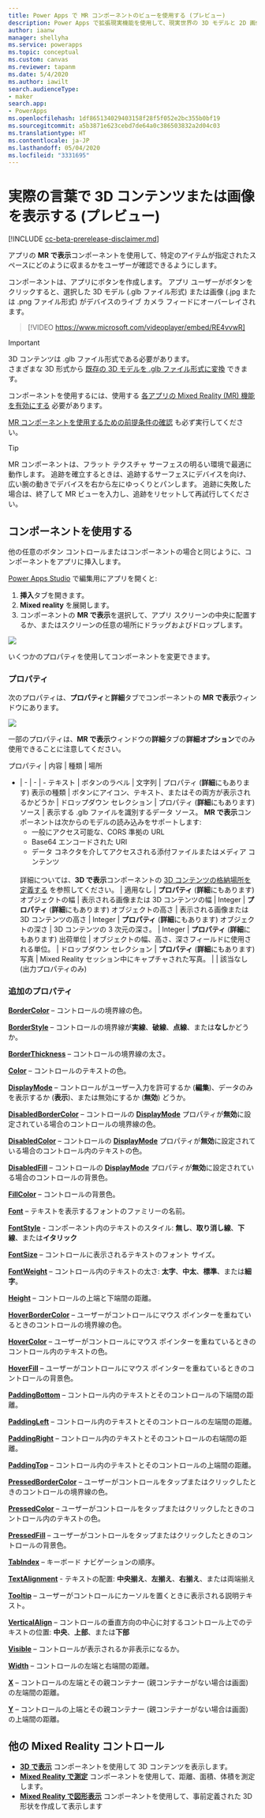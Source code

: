 ```yaml
---
title: Power Apps で MR コンポーネントのビューを使用する (プレビュー)
description: Power Apps で拡張現実機能を使用して、現実世界の 3D モデルと 2D 画像を表示します。
author: iaanw
manager: shellyha
ms.service: powerapps
ms.topic: conceptual
ms.custom: canvas
ms.reviewer: tapanm
ms.date: 5/4/2020
ms.author: iawilt
search.audienceType:
- maker
search.app:
- PowerApps
ms.openlocfilehash: 1df865134029403158f28f5f052e2bc355b0bf19
ms.sourcegitcommit: a5b3871e623cebd7de64a0c386503832a2d04c03
ms.translationtype: HT
ms.contentlocale: ja-JP
ms.lasthandoff: 05/04/2020
ms.locfileid: "3331695"
---
```

# <a name="view-3d-content-or-images-in-the-real-word-preview"></a>実際の言葉で 3D コンテンツまたは画像を表示する (プレビュー)

[!INCLUDE [cc-beta-prerelease-disclaimer.md](../../includes/cc-beta-prerelease-disclaimer.md)]

アプリの **MR で表示**コンポーネントを使用して、特定のアイテムが指定されたスペースにどのように収まるかをユーザーが確認できるようにします。

コンポーネントは、アプリにボタンを作成します。 アプリ ユーザーがボタンをクリックすると、選択した 3D モデル (.glb ファイル形式) または画像 (.jpg または .png ファイル形式) がデバイスのライブ カメラ フィードにオーバーレイされます。

> [!VIDEO https://www.microsoft.com/videoplayer/embed/RE4vvwR]



>[!IMPORTANT]
>3D コンテンツは .glb ファイル形式である必要があります。  
>さまざまな 3D 形式から [既存の 3D モデルを .glb ファイル形式に変換](/dynamics365/mixed-reality/import-tool/) できます。

コンポーネントを使用するには、使用する [各アプリの Mixed Reality (MR) 機能を有効にする](mixed-reality-overview.md#enable-the-mixed-reality-features-for-each-app) 必要があります。

[MR コンポーネントを使用するための前提条件の確認](mixed-reality-overview.md#prerequisites) も必ず実行してください。

>[!TIP]
> MR コンポーネントは、フラット テクスチャ サーフェスの明るい環境で最適に動作します。 追跡を確立するときは、追跡するサーフェスにデバイスを向け、広い腕の動きでデバイスを右から左にゆっくりとパンします。 追跡に失敗した場合は、終了して MR ビューを入力し、追跡をリセットして再試行してください。

## <a name="use-the-component"></a>コンポーネントを使用する

他の任意のボタン コントロールまたはコンポーネントの場合と同じように、コンポーネントをアプリに挿入します。

[Power Apps Studio](https://create.powerapps.com) で編集用にアプリを開くと:

1. **挿入**タブを開きます。
2. **Mixed reality** を展開します。
3. コンポーネントの **MR で表示**を選択して、アプリ スクリーンの中央に配置するか、またはスクリーンの任意の場所にドラッグおよびドロップします。

  ![](./media/augmented-view-mr/augmented-view-mr.png)

いくつかのプロパティを使用してコンポーネントを変更できます。

### <a name="properties"></a>プロパティ​​

次のプロパティは、**プロパティ**と**詳細**タブでコンポーネントの **MR で表示**ウィンドウにあります。

![](./media/augmented-view-mr/augmented-view-mr-properties.png)

一部のプロパティは、**MR で表示**ウィンドウの**詳細**タブの**詳細オプション**でのみ使用できることに注意してください。

プロパティ | 内容 | 種類​​ | 場所
- | - | - | -
テキスト | ボタンのラベル | 文字列 | プロパティ (**詳細**にもあります)
表示の種類 | ボタンにアイコン、テキスト、またはその両方が表示されるかどうか | ドロップダウン セレクション | プロパティ (**詳細**にもあります)
ソース | 表示する .glb ファイルを識別するデータ ソース。 **MR で表示**コンポーネントは次からのモデルの読み込みをサポートします:<br/><ul><li>一般にアクセス可能な、CORS 準拠の URL</li><li>Base64 エンコードされた URI</li><li>データ コネクタを介してアクセスされる添付ファイルまたはメディア コンテンツ</li></ul><br/>詳細については、**3D で表示**コンポーネントの [3D コンテンツの格納場所を定義する](mixed-reality-component-view-3d.md#define-where-the-3d-content-is-stored) を参照してください。 | 適用なし | **プロパティ** (**詳細**にもあります)
オブジェクトの幅 | 表示される画像または 3D コンテンツの幅 | Integer | **プロパティ** (**詳細**にもあります)
オブジェクトの高さ | 表示される画像または 3D コンテンツの高さ | Integer | **プロパティ** (**詳細**にもあります)
オブジェクトの深さ | 3D コンテンツの 3 次元の深さ。 | Integer | **プロパティ** (**詳細**にもあります)
出荷単位 | オブジェクトの幅、高さ、深さフィールドに使用される単位。 | ドロップダウン セレクション | **プロパティ** (**詳細**にもあります)
写真 | Mixed Reality セッション中にキャプチャされた写真。 | | 該当なし (出力プロパティのみ)

### <a name="additional-properties"></a>追加のプロパティ

**[BorderColor](./controls/properties-color-border.md)** – コントロールの境界線の色。

**[BorderStyle](./controls/properties-color-border.md)** – コントロールの境界線が**実線**、**破線**、**点線**、または**なし**かどうか。

**[BorderThickness](./controls/properties-color-border.md)** – コントロールの境界線の太さ。

**[Color](./controls/properties-color-border.md)** – コントロールのテキストの色。

**[DisplayMode](./controls/properties-core.md)** – コントロールがユーザー入力を許可するか (**編集**)、データのみを表示するか (**表示**)、または無効にするか (**無効**) どうか。

**[DisabledBorderColor](./controls/properties-color-border.md)** – コントロールの **[DisplayMode](./controls/properties-core.md)** プロパティが**無効**に設定されている場合のコントロールの境界線の色。

**[DisabledColor](./controls/properties-color-border.md)** – コントロールの **[DisplayMode](./controls/properties-core.md)** プロパティが**無効**に設定されている場合のコントロール内のテキストの色。

**[DisabledFill](./controls/properties-color-border.md)** – コントロールの **[DisplayMode](./controls/properties-core.md)** プロパティが**無効**に設定されている場合のコントロールの背景色。

**[FillColor](./controls/properties-color-border.md)** – コントロールの背景色。

**[Font](./controls/properties-text.md)** – テキストを表示するフォントのファミリーの名前。

**[FontStyle](./controls/properties-text.md)** - コンポーネント内のテキストのスタイル: **無し**、**取り消し線**、**下線**、または**イタリック**

**[FontSize](./controls/properties-text.md)** – コントロールに表示されるテキストのフォント サイズ。

**[FontWeight](./controls/properties-text.md)** – コントロール内のテキストの太さ: **太字**、**中太**、**標準**、または**細字**。

**[Height](./controls/properties-size-location.md)** – コントロールの上端と下端間の距離。

**[HoverBorderColor](./controls/properties-color-border.md)** – ユーザーがコントロールにマウス ポインターを重ねているときのコントロールの境界線の色。

**[HoverColor](./controls/properties-color-border.md)** – ユーザーがコントロールにマウス ポインターを重ねているときのコントロール内のテキストの色。

**[HoverFill](./controls/properties-color-border.md)** – ユーザーがコントロールにマウス ポインターを重ねているときのコントロールの背景色。

**[PaddingBottom](./controls/properties-size-location.md)** – コントロール内のテキストとそのコントロールの下端間の距離。

**[PaddingLeft](./controls/properties-size-location.md)** – コントロール内のテキストとそのコントロールの左端間の距離。

**[PaddingRight](./controls/properties-size-location.md)** – コントロール内のテキストとそのコントロールの右端間の距離。

**[PaddingTop](./controls/properties-size-location.md)** – コントロール内のテキストとそのコントロールの上端間の距離。

**[PressedBorderColor](./controls/properties-color-border.md)** – ユーザーがコントロールをタップまたはクリックしたときのコントロールの境界線の色。

**[PressedColor](./controls/properties-color-border.md)** – ユーザーがコントロールをタップまたはクリックしたときのコントロール内のテキストの色。

**[PressedFill](./controls/properties-color-border.md)** – ユーザーがコントロールをタップまたはクリックしたときのコントロールの背景色。

**[TabIndex](./controls/properties-accessibility.md)** – キーボード ナビゲーションの順序。

**[TextAlignment](./controls/properties-text.md)** - テキストの配置: **中央揃え**、**左揃え**、**右揃え**、または両端揃え

**[Tooltip](./controls/properties-core.md)** – ユーザーがコントロールにカーソルを置くときに表示される説明テキスト。

**[VerticalAlign](./controls/properties-text.md)** – コントロールの垂直方向の中心に対するコントロール上でのテキストの位置: **中央**、**上部**、または**下部**

**[Visible](./controls/properties-core.md)** – コントロールが表示されるか非表示になるか。

**[Width](./controls/properties-size-location.md)** – コントロールの左端と右端間の距離。

**[X](./controls/properties-size-location.md)** – コントロールの左端とその親コンテナー (親コンテナーがない場合は画面) の左端間の距離。

**[Y](./controls/properties-size-location.md)** – コントロールの上端とその親コンテナー (親コンテナーがない場合は画面) の上端間の距離。

## <a name="other-mixed-reality-controls"></a>他の Mixed Reality コントロール

- **[3D で表示](mixed-reality-component-view-3d.md)** コンポーネントを使用して 3D コンテンツを表示します。
- **[Mixed Reality で測定](mixed-reality-component-measure-distance.md)** コンポーネントを使用して、距離、面積、体積を測定します。
- **[Mixed Reality で図形表示](mixed-reality-component-view-shape.md)** コンポーネントを使用して、事前定義された 3D 形状を作成して表示します
